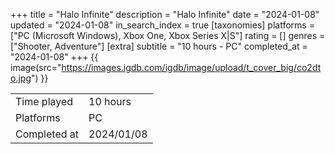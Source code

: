 +++
title = "Halo Infinite"
description = "Halo Infinite"
date = "2024-01-08"
updated = "2024-01-08"
in_search_index = true
[taxonomies]
platforms = ["PC (Microsoft Windows), Xbox One, Xbox Series X|S"]
rating = []
genres = ["Shooter, Adventure"]
[extra]
subtitle = "10 hours - PC"
completed_at = "2024-01-08"
+++
{{ image(src="https://images.igdb.com/igdb/image/upload/t_cover_big/co2dto.jpg") }}

|              |            |
| ------------ | ---------- |
| Time played  | 10 hours |
| Platforms    | PC |
| Completed at | 2024/01/08 |

